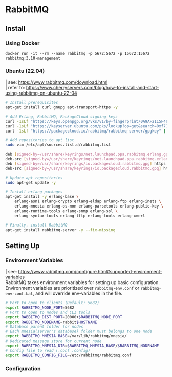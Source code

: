 # RabbitMQ

## Install
### Using Docker
```docker
docker run -it --rm --name rabbitmq -p 5672:5672 -p 15672:15672 rabbitmq:3.10-management
```
### Ubuntu (22.04)
| see: https://www.rabbitmq.com/download.html  
| refer to: https://www.cherryservers.com/blog/how-to-install-and-start-using-rabbitmq-on-ubuntu-22-04

```bash
# Install prerequisites
apt-get install curl gnupg apt-transport-https -y

# Add Erlang, RabbitMQ, PackageCloud signing keys
curl -1sLf "https://keys.openpgp.org/vks/v1/by-fingerprint/0A9AF2115F4687BD29803A206B73A36E6026DFCA" | sudo gpg --dearmor | sudo tee /usr/share/keyrings/com.rabbitmq.team.gpg > /dev/null
curl -1sLf "https://keyserver.ubuntu.com/pks/lookup?op=get&search=0xf77f1eda57ebb1cc" | sudo gpg --dearmor | sudo tee /usr/share/keyrings/net.launchpad.ppa.rabbitmq.erlang.gpg > /dev/null
curl -1sLf "https://packagecloud.io/rabbitmq/rabbitmq-server/gpgkey" | sudo gpg --dearmor | sudo tee /usr/share/keyrings/io.packagecloud.rabbitmq.gpg > /dev/null

# Add repositories to apt list
sudo vim /etc/apt/sources.list.d/rabbitmq.list

deb [signed-by=/usr/share/keyrings/net.launchpad.ppa.rabbitmq.erlang.gpg] http://ppa.launchpad.net/rabbitmq/rabbitmq-erlang/ubuntu jammy main
deb-src [signed-by=/usr/share/keyrings/net.launchpad.ppa.rabbitmq.erlang.gpg] http://ppa.launchpad.net/rabbitmq/rabbitmq-erlang/ubuntu jammy main
deb [signed-by=/usr/share/keyrings/io.packagecloud.rabbitmq.gpg] https://packagecloud.io/rabbitmq/rabbitmq-server/ubuntu/ jammy main
deb-src [signed-by=/usr/share/keyrings/io.packagecloud.rabbitmq.gpg] https://packagecloud.io/rabbitmq/rabbitmq-server/ubuntu/ jammy main

# Update apt repositories
sudo apt-get update -y

# Install erlang packages
apt-get install -y erlang-base \
    erlang-asn1 erlang-crypto erlang-eldap erlang-ftp erlang-inets \
    erlang-mnesia erlang-os-mon erlang-parsetools erlang-public-key \
    erlang-runtime-tools erlang-snmp erlang-ssl \
    erlang-syntax-tools erlang-tftp erlang-tools erlang-xmerl

# Finally, install RabbitMQ
apt-get install rabbitmq-server -y --fix-missing
```

## Setting Up
### Environment Variables
| see: https://www.rabbitmq.com/configure.html#supported-environment-variables  
RabbitMQ takes environment variables for setting up basic configuration. Environment variables are prioritized over `rabbitmq-env.conf` or `rabbitmq-env-conf.bat`, and will override env-variables in the file.
```bash
# Port to open to clients (Default: 5682)
export RABBITMQ_NODE_PORT=5682
# Port to open to nodes and CLI tools
export RABBITMQ_DIST_PORT=20000+$RABBITMQ_NODE_PORT
export RABBITMQ_NODENAME=rabbit$HOSTNAME
# Database parent folder for nodes
# Each mnesia(server's database) folder must belongs to one node
export RABBITMQ_MNESIA_BASE=/var/lib/rabbitmq/mnesia/
# Dedicated message store for current node
export RABBITMQ_MNESIA_DIR=$RABBITMQ_MNESIA_BASE/$RABBITMQ_NODENAME
# Config file to read (.conf .config)
export RABBITMQ_CONFIG_FILE=/etc/rabbitmq/rabbitmq.conf
```

### Configuration
